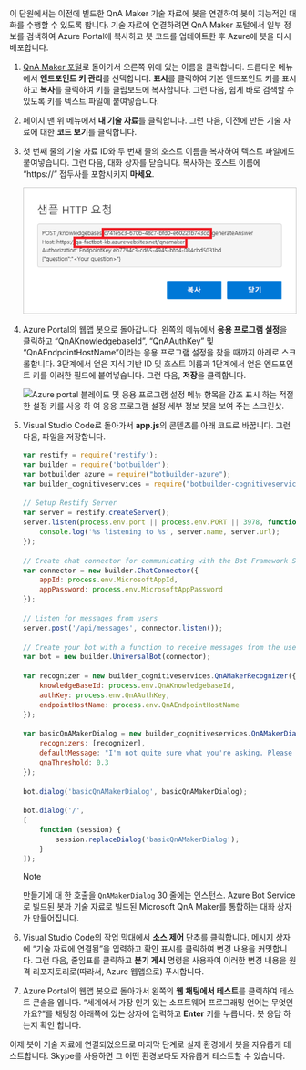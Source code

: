 이 단원에서는 이전에 빌드한 QnA Maker 기술 자료에 봇을 연결하여 봇이 지능적인 대화를 수행할 수 있도록 합니다. 기술 자료에 연결하려면 QnA Maker 포털에서 일부 정보를 검색하여 Azure Portal에 복사하고 봇 코드를 업데이트한 후 Azure에 봇을 다시 배포합니다.

1. [QnA Maker 포털](https://www.qnamaker.ai/)로 돌아가서 오른쪽 위에 있는 이름을 클릭합니다. 드롭다운 메뉴에서 **엔드포인트 키 관리**를 선택합니다. **표시**를 클릭하여 기본 엔드포인트 키를 표시하고 **복사**를 클릭하여 키를 클립보드에 복사합니다. 그런 다음, 쉽게 바로 검색할 수 있도록 키를 텍스트 파일에 붙여넣습니다.

1. 페이지 맨 위 메뉴에서 **내 기술 자료**를 클릭합니다. 그런 다음, 이전에 만든 기술 자료에 대한 **코드 보기**를 클릭합니다.

1. 첫 번째 줄의 기술 자료 ID와 두 번째 줄의 호스트 이름을 복사하여 텍스트 파일에도 붙여넣습니다. 그런 다음, 대화 상자를 닫습니다. 복사하는 호스트 이름에 “https://” 접두사를 포함시키지 **마세요**.

    ![QnA Maker 포털 끝점 기술 자료 ID 및 호스트 이름을 강조 표시 된 예제 HTTP 요청을 보여 주는 스크린샷.](../media/6-copy-endpoint-info.png)

1. Azure Portal의 웹앱 봇으로 돌아갑니다. 왼쪽의 메뉴에서 **응용 프로그램 설정**을 클릭하고 “QnAKnowledgebaseId”, “QnAAuthKey” 및 “QnAEndpointHostName”이라는 응용 프로그램 설정을 찾을 때까지 아래로 스크롤합니다. 3단계에서 얻은 지식 기반 ID 및 호스트 이름과 1단계에서 얻은 엔드포인트 키를 이러한 필드에 붙여넣습니다. 그런 다음, **저장**을 클릭합니다.

    ![Azure portal 블레이드 및 응용 프로그램 설정 메뉴 항목을 강조 표시 하는 적절 한 설정 키를 사용 하 여 응용 프로그램 설정 세부 정보 봇을 보여 주는 스크린샷.](../media/6-enter-app-settings.png)

1. Visual Studio Code로 돌아가서 **app.js**의 콘텐츠를 아래 코드로 바꿉니다. 그런 다음, 파일을 저장합니다.

    ```JavaScript
    var restify = require('restify');
    var builder = require('botbuilder');
    var botbuilder_azure = require("botbuilder-azure");
    var builder_cognitiveservices = require("botbuilder-cognitiveservices");

    // Setup Restify Server
    var server = restify.createServer();
    server.listen(process.env.port || process.env.PORT || 3978, function () {
        console.log('%s listening to %s', server.name, server.url);
    });

    // Create chat connector for communicating with the Bot Framework Service
    var connector = new builder.ChatConnector({
        appId: process.env.MicrosoftAppId,
        appPassword: process.env.MicrosoftAppPassword
    });

    // Listen for messages from users
    server.post('/api/messages', connector.listen());

    // Create your bot with a function to receive messages from the user
    var bot = new builder.UniversalBot(connector);

    var recognizer = new builder_cognitiveservices.QnAMakerRecognizer({
        knowledgeBaseId: process.env.QnAKnowledgebaseId,
        authKey: process.env.QnAAuthKey,
        endpointHostName: process.env.QnAEndpointHostName
    });

    var basicQnAMakerDialog = new builder_cognitiveservices.QnAMakerDialog({
        recognizers: [recognizer],
        defaultMessage: "I'm not quite sure what you're asking. Please ask your question again.",
        qnaThreshold: 0.3
    });

    bot.dialog('basicQnAMakerDialog', basicQnAMakerDialog);

    bot.dialog('/',
    [
        function (session) {
            session.replaceDialog('basicQnAMakerDialog');
        }
    ]);
    ```

    > [!Note]
    > 만들기에 대 한 호출을 `QnAMakerDialog` 30 줄에는 인스턴스. Azure Bot Service로 빌드된 봇과 기술 자료로 빌드된 Microsoft QnA Maker를 통합하는 대화 상자가 만들어집니다.

1. Visual Studio Code의 작업 막대에서 **소스 제어** 단추를 클릭합니다. 메시지 상자에 “기술 자료에 연결됨”을 입력하고 확인 표시를 클릭하여 변경 내용을 커밋합니다. 그런 다음, 줄임표를 클릭하고 **분기 게시** 명령을 사용하여 이러한 변경 내용을 원격 리포지토리로(따라서, Azure 웹앱으로) 푸시합니다.

1. Azure Portal의 웹앱 봇으로 돌아가서 왼쪽의 **웹 채팅에서 테스트**를 클릭하여 테스트 콘솔을 엽니다. “세계에서 가장 인기 있는 소프트웨어 프로그래밍 언어는 무엇인가요?”를 채팅창 아래쪽에 있는 상자에 입력하고 **Enter** 키를 누릅니다. 봇 응답 하는지 확인 합니다.

이제 봇이 기술 자료에 연결되었으므로 마지막 단계로 실제 환경에서 봇을 자유롭게 테스트합니다. Skype를 사용하면 그 어떤 환경보다도 자유롭게 테스트할 수 있습니다.
